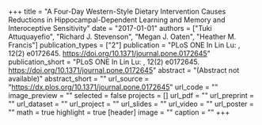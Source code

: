 +++
title = "A Four-Day Western-Style Dietary Intervention Causes Reductions in Hippocampal-Dependent Learning and Memory and Interoceptive Sensitivity"
date = "2017-01-01"
authors = ["Tuki Attuquayefio", "Richard J. Stevenson", "Megan J. Oaten", "Heather M. Francis"]
publication_types = ["2"]
publication = "PLoS ONE In Lin Lu: , 12(2) e0172645. https://doi.org/10.1371/journal.pone.0172645"
publication_short = "PLoS ONE In Lin Lu: , 12(2) e0172645. https://doi.org/10.1371/journal.pone.0172645"
abstract = "(Abstract not available)"
abstract_short = ""
url_source = "https://dx.plos.org/10.1371/journal.pone.0172645"
url_code = ""
image_preview = ""
selected = false
projects = []
url_pdf = ""
url_preprint = ""
url_dataset = ""
url_project = ""
url_slides = ""
url_video = ""
url_poster = ""
math = true
highlight = true
[header]
image = ""
caption = ""
+++
